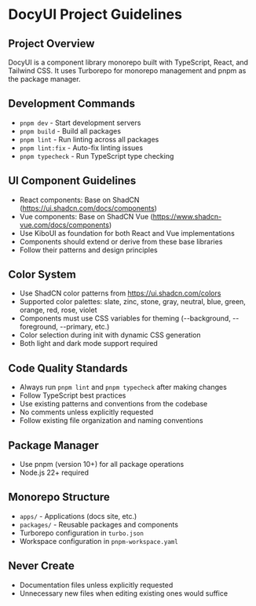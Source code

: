 # DocyUI Project Guidelines

## Project Overview
DocyUI is a component library monorepo built with TypeScript, React, and Tailwind CSS. It uses Turborepo for monorepo management and pnpm as the package manager.

## Development Commands
- `pnpm dev` - Start development servers
- `pnpm build` - Build all packages
- `pnpm lint` - Run linting across all packages
- `pnpm lint:fix` - Auto-fix linting issues
- `pnpm typecheck` - Run TypeScript type checking

## UI Component Guidelines
- React components: Base on ShadCN (https://ui.shadcn.com/docs/components)
- Vue components: Base on ShadCN Vue (https://www.shadcn-vue.com/docs/components)
- Use KiboUI as foundation for both React and Vue implementations
- Components should extend or derive from these base libraries
- Follow their patterns and design principles

## Color System
- Use ShadCN color patterns from https://ui.shadcn.com/colors
- Supported color palettes: slate, zinc, stone, gray, neutral, blue, green, orange, red, rose, violet
- Components must use CSS variables for theming (--background, --foreground, --primary, etc.)
- Color selection during init with dynamic CSS generation
- Both light and dark mode support required

## Code Quality Standards
- Always run `pnpm lint` and `pnpm typecheck` after making changes
- Follow TypeScript best practices
- Use existing patterns and conventions from the codebase
- No comments unless explicitly requested
- Follow existing file organization and naming conventions

## Package Manager
- Use pnpm (version 10+) for all package operations
- Node.js 22+ required

## Monorepo Structure
- `apps/` - Applications (docs site, etc.)
- `packages/` - Reusable packages and components
- Turborepo configuration in `turbo.json`
- Workspace configuration in `pnpm-workspace.yaml`

## Never Create
- Documentation files unless explicitly requested
- Unnecessary new files when editing existing ones would suffice